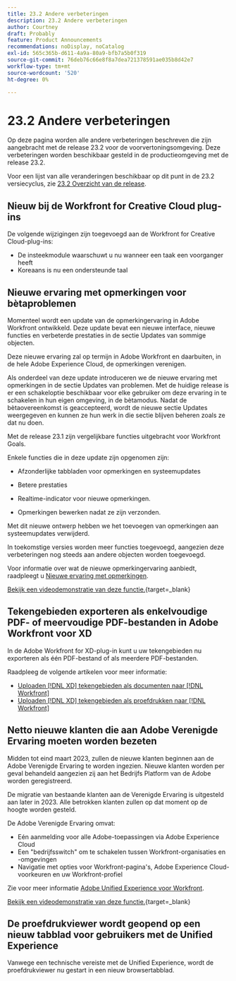 ```yaml
---
title: 23.2 Andere verbeteringen
description: 23.2 Andere verbeteringen
author: Courtney
draft: Probably
feature: Product Announcements
recommendations: noDisplay, noCatalog
exl-id: 565c365b-d611-4a9a-80a9-bfb7a5b0f319
source-git-commit: 76deb76c66e8f8a7dea721378591ae035b8d42e7
workflow-type: tm+mt
source-wordcount: '520'
ht-degree: 0%

---
```


# 23.2 Andere verbeteringen

Op deze pagina worden alle andere verbeteringen beschreven die zijn aangebracht met de release 23.2 voor de voorvertoningsomgeving. Deze verbeteringen worden beschikbaar gesteld in de productieomgeving met de release 23.2.

Voor een lijst van alle veranderingen beschikbaar op dit punt in de 23.2 versiecyclus, zie [23.2 Overzicht van de release](/help/quicksilver/product-announcements/product-releases/23.2-release-activity/23-2-release-overview.md).

## Nieuw bij de Workfront for Creative Cloud plug-ins

De volgende wijzigingen zijn toegevoegd aan de Workfront for Creative Cloud-plug-ins:

* De insteekmodule waarschuwt u nu wanneer een taak een voorganger heeft
* Koreaans is nu een ondersteunde taal

## Nieuwe ervaring met opmerkingen voor bètaproblemen

Momenteel wordt een update van de opmerkingervaring in Adobe Workfront ontwikkeld. Deze update bevat een nieuwe interface, nieuwe functies en verbeterde prestaties in de sectie Updates van sommige objecten.

Deze nieuwe ervaring zal op termijn in Adobe Workfront en daarbuiten, in de hele Adobe Experience Cloud, de opmerkingen verenigen.

Als onderdeel van deze update introduceren we de nieuwe ervaring met opmerkingen in de sectie Updates van problemen. Met de huidige release is er een schakeloptie beschikbaar voor elke gebruiker om deze ervaring in te schakelen in hun eigen omgeving, in de bètamodus. Nadat de bètaovereenkomst is geaccepteerd, wordt de nieuwe sectie Updates weergegeven en kunnen ze hun werk in die sectie blijven beheren zoals ze dat nu doen.

Met de release 23.1 zijn vergelijkbare functies uitgebracht voor Workfront Goals.

Enkele functies die in deze update zijn opgenomen zijn:

* Afzonderlijke tabbladen voor opmerkingen en systeemupdates

* Betere prestaties

* Realtime-indicator voor nieuwe opmerkingen.

* Opmerkingen bewerken nadat ze zijn verzonden.

Met dit nieuwe ontwerp hebben we het toevoegen van opmerkingen aan systeemupdates verwijderd.

In toekomstige versies worden meer functies toegevoegd, aangezien deze verbeteringen nog steeds aan andere objecten worden toegevoegd.

Voor informatie over wat de nieuwe opmerkingervaring aanbiedt, raadpleegt u [Nieuwe ervaring met opmerkingen](../../betas/new-commenting-experience-beta/unified-commenting-experience.md).

[Bekijk een videodemonstratie van deze functie.](https://video.tv.adobe.com/v/3416962/){target=_blank}

## Tekengebieden exporteren als enkelvoudige PDF- of meervoudige PDF-bestanden in Adobe Workfront voor XD

In de Adobe Workfront for XD-plug-in kunt u uw tekengebieden nu exporteren als één PDF-bestand of als meerdere PDF-bestanden.

Raadpleeg de volgende artikelen voor meer informatie:

* [Uploaden [!DNL XD] tekengebieden als documenten naar [!DNL Workfront]](/help/quicksilver/workfront-integrations-and-apps/adobe-workfront-for-creative-cloud/wf-adobe-xd-docs.md)
* [Uploaden [!DNL XD] tekengebieden als proefdrukken naar [!DNL Workfront]](/help/quicksilver/workfront-integrations-and-apps/adobe-workfront-for-creative-cloud/wf-adobe-xd-proofs.md)

## Netto nieuwe klanten die aan Adobe Verenigde Ervaring moeten worden bezeten

Midden tot eind maart 2023, zullen de nieuwe klanten beginnen aan de Adobe Verenigde Ervaring te worden ingezien. Nieuwe klanten worden per geval behandeld aangezien zij aan het Bedrijfs Platform van de Adobe worden geregistreerd.

De migratie van bestaande klanten aan de Verenigde Ervaring is uitgesteld aan later in 2023. Alle betrokken klanten zullen op dat moment op de hoogte worden gesteld.

De Adobe Verenigde Ervaring omvat:

* Eén aanmelding voor alle Adobe-toepassingen via Adobe Experience Cloud
* Een &quot;bedrijfsswitch&quot; om te schakelen tussen Workfront-organisaties en -omgevingen
* Navigatie met opties voor Workfront-pagina&#39;s, Adobe Experience Cloud-voorkeuren en uw Workfront-profiel

Zie voor meer informatie [Adobe Unified Experience voor Workfront](/help/quicksilver/workfront-basics/navigate-workfront/workfront-navigation/adobe-unified-experience.md).

[Bekijk een videodemonstratie van deze functie.](https://video.tv.adobe.com/v/3412388/){target=_blank}

## De proefdrukviewer wordt geopend op een nieuw tabblad voor gebruikers met de Unified Experience

Vanwege een technische vereiste met de Unified Experience, wordt de proefdrukviewer nu gestart in een nieuw browsertabblad.
